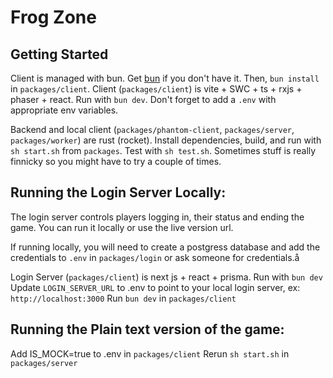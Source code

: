 # Frog Zone

## Getting Started
Client is managed with bun. Get [bun](https://bun.sh) if you don't have it.
Then, `bun install` in `packages/client`.
Client (`packages/client`) is vite + SWC + ts + rxjs + phaser + react. Run with `bun dev`. Don't forget to add a `.env` with appropriate env variables.


Backend and local client (`packages/phantom-client`, `packages/server`, `packages/worker`) are rust (rocket). Install dependencies, build, and run with `sh start.sh` from `packages`. Test with `sh test.sh`. Sometimes stuff is really finnicky so you might have to try a couple of times.


## Running the Login Server Locally:

The login server controls players logging in, their status and ending the game. You can run it locally or use the live version url.

If running locally, you will need to create a postgress database and add the credentials to `.env` in `packages/login` or ask someone for credentials.å

Login Server (`packages/client`) is next js + react + prisma. Run with `bun dev`
Update `LOGIN_SERVER_URL` to .env to point to your local login server, ex: `http://localhost:3000`
Run `bun dev` in `packages/client`

## Running the Plain text version of the game:

Add IS_MOCK=true to .env in `packages/client`
Rerun `sh start.sh` in  `packages/server`
